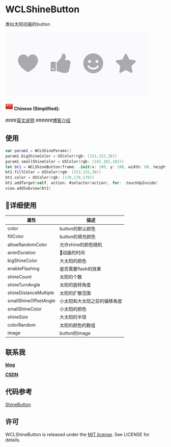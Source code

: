 # WCLShineButton
类似太阳动画的button

![](DemoGif.gif)

#### ![cn](https://raw.githubusercontent.com/gosquared/flags/master/flags/flags/shiny/24/China.png) **Chinese (Simplified)**: 
####[英文说明](README.md)
######[博客介绍](http://www.jianshu.com)

## 使用

```swift
var param1 = WCLShineParams()
param1.bigShineColor = UIColor(rgb: (153,152,38))
param1.smallShineColor = UIColor(rgb: (102,102,102))
let bt1 = WCLShineButton(frame: .init(x: 100, y: 100, width: 60, height: 60), params: param1)
bt1.fillColor = UIColor(rgb: (153,152,38))
bt1.color = UIColor(rgb: (170,170,170))
bt1.addTarget(self, action: #selector(action), for: .touchUpInside)
view.addSubview(bt1)
```

## **详细使用**

| **属性**                | **描述**         |
| --------------------- | -------------- |
| color                 | button的默认颜色    |
| fillColor             | button的填充颜色    |
| allowRandomColor      | 允许shine的颜色随机   |
| animDuration          | 动画的时间         |
| bigShineColor         | 大太阳的颜色         |
| enableFlashing        | 是否需要flash的效果   |
| shineCount            | 太阳的个数          |
| shineTurnAngle        | 太阳的旋转角度        |
| shineDistanceMultiple | 太阳的扩散范围        |
| smallShineOffsetAngle | 小太阳和大太阳之前的偏移角度 |
| smallShineColor       | 小太阳的颜色         |
| shineSize             | 大太阳的半径         |
| colorRandom           | 太阳的颜色的数组       |
| image                 | button的image   |

## **联系我**

**[blog]( http:blog.imwcl.com)**

**[CSDN](http://blog.csdn.net/wang631106979)**

## 代码参考

[ShineButton](https://github.com/ChadCSong/ShineButton)

## **许可**

WCLShineButton is released under the [MIT license](https://github.com/631106979/WCLShineButton/blob/master/LICENSE). See LICENSE for details.

